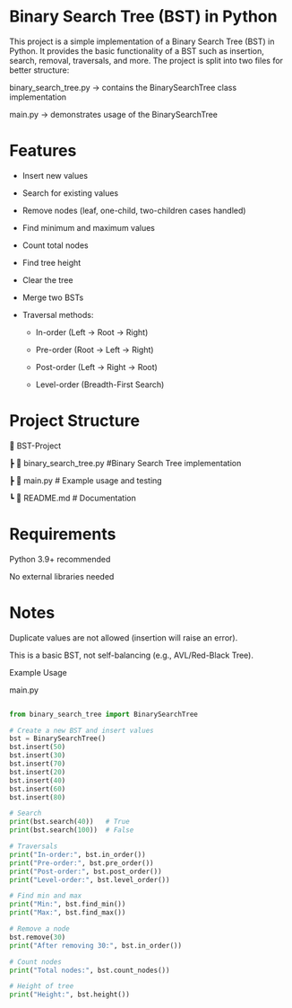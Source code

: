  # Binary Search Tree (BST) in Python

This project is a simple implementation of a Binary Search Tree (BST) in Python.
It provides the basic functionality of a BST such as insertion, search, removal, traversals, and more.
The project is split into two files for better structure:

binary_search_tree.py → contains the BinarySearchTree class implementation

main.py → demonstrates usage of the BinarySearchTree

 # Features

- Insert new values

- Search for existing values

- Remove nodes (leaf, one-child, two-children cases handled)

- Find minimum and maximum values

- Count total nodes

- Find tree height

- Clear the tree

- Merge two BSTs

- Traversal methods:

  - In-order (Left → Root → Right)

  - Pre-order (Root → Left → Right)

  - Post-order (Left → Right → Root)

  - Level-order (Breadth-First Search)
 # Project Structure
 
📂 BST-Project

 ┣ 📜 binary_search_tree.py   #Binary Search Tree implementation

 
 ┣ 📜 main.py               # Example usage and testing

 
 ┗ 📜 README.md               # Documentation

 # Requirements

Python 3.9+ recommended

No external libraries needed

# Notes

Duplicate values are not allowed (insertion will raise an error).

This is a basic BST, not self-balancing (e.g., AVL/Red-Black Tree).

Example Usage

main.py
```python

from binary_search_tree import BinarySearchTree

# Create a new BST and insert values
bst = BinarySearchTree()
bst.insert(50)
bst.insert(30)
bst.insert(70)
bst.insert(20)
bst.insert(40)
bst.insert(60)
bst.insert(80)

# Search
print(bst.search(40))   # True
print(bst.search(100))  # False

# Traversals
print("In-order:", bst.in_order())     
print("Pre-order:", bst.pre_order())  
print("Post-order:", bst.post_order())
print("Level-order:", bst.level_order())

# Find min and max
print("Min:", bst.find_min())
print("Max:", bst.find_max())

# Remove a node
bst.remove(30)
print("After removing 30:", bst.in_order())

# Count nodes
print("Total nodes:", bst.count_nodes())

# Height of tree
print("Height:", bst.height())

```
